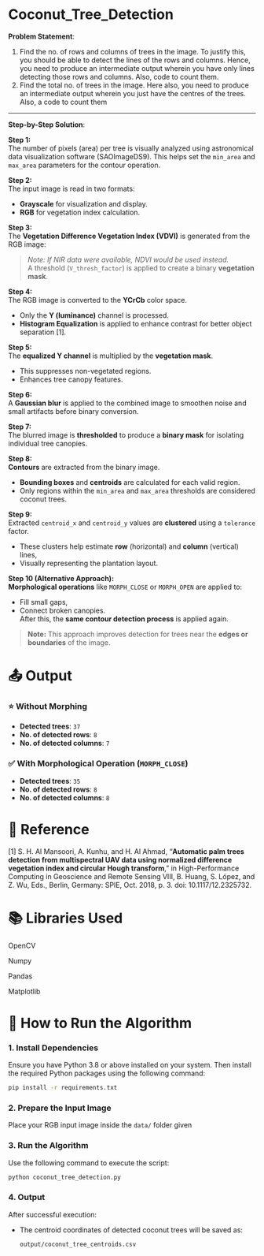 # Coconut_Tree_Detection

**Problem Statement**:
1.	Find the no. of rows and columns of trees in the image. To justify this, you should be able to detect the lines of the rows and columns. Hence, you need to produce an intermediate output wherein you have only lines detecting those rows and columns. Also, code to count them.
2.	Find the total no. of trees in the image. Here also, you need to produce an intermediate output wherein you just have the centres of the trees. Also, a code to count them
---
**Step-by-Step Solution**:

**Step 1:**  
The number of pixels (area) per tree is visually analyzed using astronomical data visualization software (SAOImageDS9). This helps set the `min_area` and `max_area` parameters for the contour operation.

**Step 2:**  
The input image is read in two formats:  
- **Grayscale** for visualization and display.  
- **RGB** for vegetation index calculation.

**Step 3:**  
The **Vegetation Difference Vegetation Index (VDVI)** is generated from the RGB image:  
> _Note: If NIR data were available, NDVI would be used instead._  
A threshold (`V_thresh_factor`) is applied to create a binary **vegetation mask**.

**Step 4:**  
The RGB image is converted to the **YCrCb** color space.  
- Only the **Y (luminance)** channel is processed.  
- **Histogram Equalization** is applied to enhance contrast for better object separation [1].

**Step 5:**  
The **equalized Y channel** is multiplied by the **vegetation mask**.  
- This suppresses non-vegetated regions.  
- Enhances tree canopy features.

**Step 6:**  
A **Gaussian blur** is applied to the combined image to smoothen noise and small artifacts before binary conversion.

**Step 7:**  
The blurred image is **thresholded** to produce a **binary mask** for isolating individual tree canopies.

**Step 8:**  
**Contours** are extracted from the binary image.  
- **Bounding boxes** and **centroids** are calculated for each valid region.  
- Only regions within the `min_area` and `max_area` thresholds are considered coconut trees.

**Step 9:**  
Extracted `centroid_x` and `centroid_y` values are **clustered** using a `tolerance` factor.  
- These clusters help estimate **row** (horizontal) and **column** (vertical) lines,  
- Visually representing the plantation layout.

**Step 10 (Alternative Approach):**  
**Morphological operations** like `MORPH_CLOSE` or `MORPH_OPEN` are applied to:  
- Fill small gaps,  
- Connect broken canopies.  
After this, the **same contour detection process** is applied again.  

> **Note:** This approach improves detection for trees near the **edges or boundaries** of the image.

# 📤 Output

### ⭐ Without Morphing

- **Detected trees**: `37`  
- **No. of detected rows**: `8`  
- **No. of detected columns**: `7`


### ✅ With Morphological Operation (`MORPH_CLOSE`)

- **Detected trees**: `35`  
- **No. of detected rows**: `8`  
- **No. of detected columns**: `8`

# 📖 Reference

[1]	S. H. Al Mansoori, A. Kunhu, and H. Al Ahmad, 
“**Automatic palm trees detection from multispectral UAV data using normalized difference vegetation index and circular Hough transform**,” in High-Performance Computing in Geoscience and Remote Sensing VIII, B. Huang, S. López, and Z. Wu, Eds., Berlin, Germany: SPIE, Oct. 2018, p. 3. doi: 10.1117/12.2325732.


# 📚 Libraries Used

OpenCV

Numpy

Pandas

Matplotlib

# 🚀 How to Run the Algorithm

### 1. Install Dependencies

Ensure you have Python 3.8 or above installed on your system. Then install the required Python packages using the following command:

```bash
pip install -r requirements.txt 
```
### 2. Prepare the Input Image

Place your RGB input image inside the `data/` folder given

### 3. Run the Algorithm

Use the following command to execute the script:

```bash
python coconut_tree_detection.py
```
### 4. Output

After successful execution:

- The centroid coordinates of detected coconut trees will be saved as:

    `output/coconut_tree_centroids.csv`